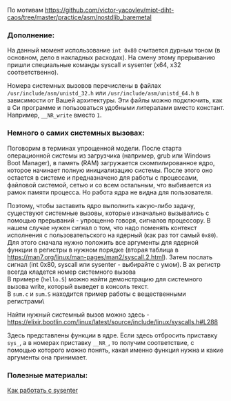 По мотивам https://github.com/victor-yacovlev/mipt-diht-caos/tree/master/practice/asm/nostdlib_baremetal

### Дополнение:
На данный момент использование `int 0x80` считается дурным тоном (в основном,
дело в накладных расходах). На смену этому прерыванию пришли специальные
команды syscall и sysenter (x64, x32 соответственно).

Номера системных вызовов перечислены в файлах
`/usr/include/asm/unistd_32.h` или `/usr/include/asm/unistd_64.h` в зависимости
от Вашей архитектуры. Эти файлы можно подключить, как в Си программе
и пользоваться удобными литералами вместо констант. Например, 
`__NR_write` вместо `1`.

### Немного о самих системных вызовах:
Поговорим в терминах упрощенной модели. После старта операционной системы
из загрузчика (например, grub или Windows Boot Manager), в память (RAM)
загружается скомпилированное ядро, которое начинает полную инициализацию
системы. После этого оно остается в системе и предназначено для работы с
процессами, файловой системой, сетью и со всем остальным, что выбивается
из рамок памяти процесса. Но работа ядра не видна для пользователя.

Поэтому, чтобы заставить ядро выполнить какую-либо задачу, существуют
системные вызовы, которые изначально вызывались с помощью прерываний - 
упрощенно говоря, сигналов процессору. В нашем случае нужен сигнал о том,
что надо поменять контекст исполнения с пользовательского на ядерный
(как раз тот самый `0x80`). Для этого сначала нужно положить все аргументы
для ядерной функции в регистры в нужном порядке (вторая таблица в 
https://man7.org/linux/man-pages/man2/syscall.2.html). Затем послать сигнал
(int 0x80, syscall или sysenter - выбирайте с умом). В ax регистр всегда
кладется номер системного вызова\
В примерe (`hello.S`) можно найти
демонстрацию для системного вызова write, который выведет в консоль текст.\
В `sum.c` и `sum.S` находится пример работы с вещественными регистрами\

Найти нужный системный вызов можно здесь - https://elixir.bootlin.com/linux/latest/source/include/linux/syscalls.h#L288

Здесь представлены функции в ядре. Если здесь отбросить приставку `sys_`, а
в номерах приставку `__NR_`, то получим соответствие, с помощью которого
можно понять, какая именно функция нужна и какие аргументы она принимает.


### Полезные материалы:

[Как работать с sysenter](https://riptutorial.com/x86/example/21366/linux-system-calls-with-less-bloat)
